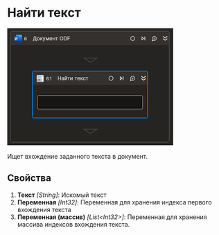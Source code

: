 # Найти текст

![](<../../../../.gitbook/assets1/Cropped-FindText.png>)

Ищет вхождение заданного текста в документ.

## Свойства

1. **Текст** *[String]*: Искомый текст
2. **Переменная** *[Int32]*: Переменная для хранения индекса первого вхождения текста
3. **Переменная (массив)** *[List\<Int32>]*: Переменная для хранения массива индексов вхождения текста.
